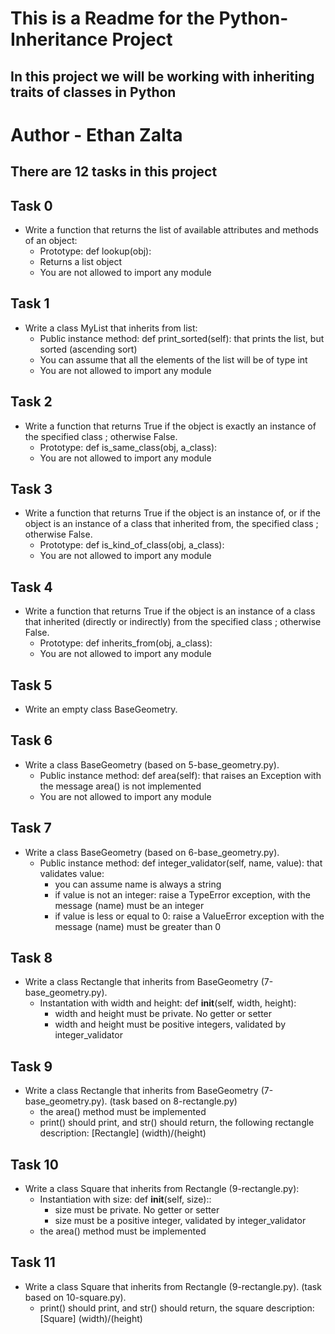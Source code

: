 # This is a Readme for the Python-Inheritance Project
## In this project we will be working with inheriting traits of classes in Python

# Author - Ethan Zalta

## There are 12 tasks in this project


## **Task 0**
* Write a function that returns the list of available attributes and methods of an object:
    * Prototype: def lookup(obj):
    * Returns a list object
    * You are not allowed to import any module

## **Task 1**
* Write a class MyList that inherits from list:
    * Public instance method: def print_sorted(self): that prints the list, but sorted (ascending sort)
    * You can assume that all the elements of the list will be of type int
    * You are not allowed to import any module

## **Task 2**
* Write a function that returns True if the object is exactly an instance of the specified class ; otherwise False.
    * Prototype: def is_same_class(obj, a_class):
    * You are not allowed to import any module

## **Task 3**
* Write a function that returns True if the object is an instance of, or if the object is an instance of a class that inherited from, the specified class ; otherwise False.
    * Prototype: def is_kind_of_class(obj, a_class):
    * You are not allowed to import any module

## **Task 4**
* Write a function that returns True if the object is an instance of a class that inherited (directly or indirectly) from the specified class ; otherwise False.
    * Prototype: def inherits_from(obj, a_class):
    * You are not allowed to import any module

## **Task 5**
* Write an empty class BaseGeometry.

## **Task 6**
* Write a class BaseGeometry (based on 5-base_geometry.py).
    * Public instance method: def area(self): that raises an Exception with the message area() is not implemented
    * You are not allowed to import any module

## **Task 7**
* Write a class BaseGeometry (based on 6-base_geometry.py).
    * Public instance method: def integer_validator(self, name, value): that validates value:
        * you can assume name is always a string
        * if value is not an integer: raise a TypeError exception, with the message (name) must be an integer
        * if value is less or equal to 0: raise a ValueError exception with the message (name) must be greater than 0

## **Task 8**
* Write a class Rectangle that inherits from BaseGeometry (7-base_geometry.py).
    * Instantation with width and height: def __init__(self, width, height):
        * width and height must be private. No getter or setter
        * width and height must be positive integers, validated by integer_validator

## **Task 9**
* Write a class Rectangle that inherits from BaseGeometry (7-base_geometry.py). (task based on 8-rectangle.py)
    * the area() method must be implemented
    * print() should print, and str() should return, the following rectangle description: [Rectangle] (width)/(height)

## **Task 10**
* Write a class Square that inherits from Rectangle (9-rectangle.py):
    * Instantiation with size: def __init__(self, size)::
        * size must be private. No getter or setter
        * size must be a positive integer, validated by integer_validator
    * the area() method must be implemented

## **Task 11**
* Write a class Square that inherits from Rectangle (9-rectangle.py). (task based on 10-square.py).
    * print() should print, and str() should return, the square description: [Square] (width)/(height)
